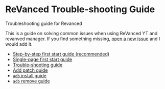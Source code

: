 # ReVanced Trouble-shooting Guide
Troubleshooting guide for Revanced

This is a guide on solving common issues when using ReVanced YT and revanved manager. If you find something missing, [open a new issue](https://github.com/SodaWithoutSparkles/revanced-troubleshooting-guide/issues/new) and I would add it.

- [Step-by-step first start guide (recommended)](step-by-step/00-preface.md)
- [Single-page first start guide](00-first-start.md)
- [Trouble-shooting guide](/troubleshoot/00-trouble-shooting.md)
- [Add patch guide](02-add-patch.md)
- [`adb` install guide](04-adb-install.md)
- [`adb` remove guide](03-adb-remove.md)
